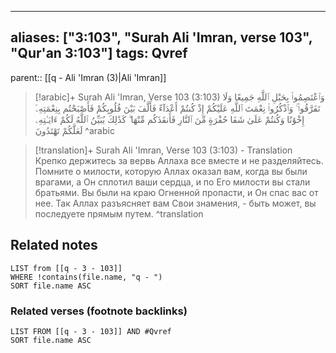 
---
aliases: ["3:103", "Surah Ali 'Imran, verse 103", "Qur'an 3:103"]
tags: Qvref
---

parent:: [[q - Ali 'Imran (3)|Ali 'Imran]]

> [!arabic]+ Surah Ali 'Imran, Verse 103 (3:103)
> <span class="quran-arabic">وَٱعْتَصِمُوا۟ بِحَبْلِ ٱللَّهِ جَمِيعًا وَلَا تَفَرَّقُوا۟ ۚ وَٱذْكُرُوا۟ نِعْمَتَ ٱللَّهِ عَلَيْكُمْ إِذْ كُنتُمْ أَعْدَآءً فَأَلَّفَ بَيْنَ قُلُوبِكُمْ فَأَصْبَحْتُم بِنِعْمَتِهِۦٓ إِخْوَٰنًا وَكُنتُمْ عَلَىٰ شَفَا حُفْرَةٍ مِّنَ ٱلنَّارِ فَأَنقَذَكُم مِّنْهَا ۗ كَذَٰلِكَ يُبَيِّنُ ٱللَّهُ لَكُمْ ءَايَـٰتِهِۦ لَعَلَّكُمْ تَهْتَدُونَ</span>
^arabic

> [!translation]+ Surah Ali 'Imran, Verse 103 (3:103) - Translation
> Крепко держитесь за вервь Аллаха все вместе и не разделяйтесь. Помните о милости, которую Аллах оказал вам, когда вы были врагами, а Он сплотил ваши сердца, и по Его милости вы стали братьями. Вы были на краю Огненной пропасти, и Он спас вас от нее. Так Аллах разъясняет вам Свои знамения, - быть может, вы последуете прямым путем.
^translation



## Related notes
```dataview
LIST from [[q - 3 - 103]]
WHERE !contains(file.name, "q - ")
SORT file.name ASC
```

### Related verses (footnote backlinks)
```dataview
LIST FROM [[q - 3 - 103]] AND #Qvref
SORT file.name ASC
```

